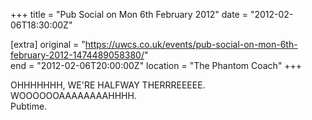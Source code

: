 +++
title = "Pub Social on Mon 6th February 2012"
date = "2012-02-06T18:30:00Z"

[extra]
original = "https://uwcs.co.uk/events/pub-social-on-mon-6th-february-2012-1474489058380/"    
end = "2012-02-06T20:00:00Z"
location = "The Phantom Coach"
+++

OHHHHHHH, WE'RE HALFWAY THERRREEEEE.  
WOOOOOOAAAAAAAAHHHH.  
Pubtime.

